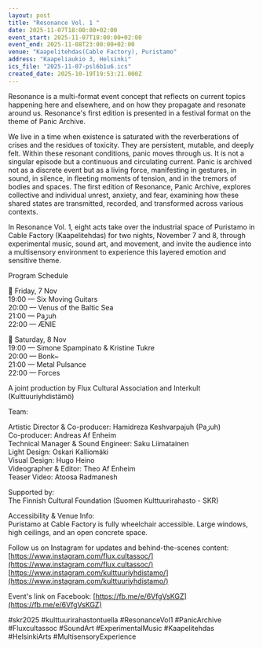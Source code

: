 ```yaml
---
layout: post
title: "Resonance Vol. 1 "
date: 2025-11-07T18:00:00+02:00
event_start: 2025-11-07T18:00:00+02:00
event_end: 2025-11-08T23:00:00+02:00
venue: "Kaapelitehdas(Cable Factory), Puristamo"
address: "Kaapeliaukio 3, Helsinki"
ics_file: "2025-11-07-psl6b1u6.ics"
created_date: 2025-10-19T19:53:21.000Z
---
```


Resonance is a multi-format event concept that reflects on current topics happening here and elsewhere, and on how they propagate and resonate around us. Resonance's first edition is presented in a festival format on the theme of Panic Archive.  
  
We live in a time when existence is saturated with the reverberations of crises and the residues of toxicity. They are persistent, mutable, and deeply felt. Within these resonant conditions, panic moves through us. It is not a singular episode but a continuous and circulating current. Panic is archived not as a discrete event but as a living force, manifesting in gestures, in sound, in silence, in fleeting moments of tension, and in the tremors of bodies and spaces. The first edition of Resonance, Panic Archive, explores collective and individual unrest, anxiety, and fear, examining how these shared states are transmitted, recorded, and transformed across various contexts.  
  
In Resonance Vol. 1, eight acts take over the industrial space of Puristamo in Cable Factory (Kaapelitehdas) for two nights, November 7 and 8, through experimental music, sound art, and movement, and invite the audience into a multisensory environment to experience this layered emotion and sensitive theme.  
  
Program Schedule  
  
📅 Friday, 7 Nov  
19:00 — Six Moving Guitars  
20:00 — Venus of the Baltic Sea  
21:00 — Paژuh  
22:00 — ÆNIE  
  
📅 Saturday, 8 Nov  
19:00 — Simone Spampinato & Kristine Tukre  
20:00 — Bonk~  
21:00 — Metal Pulsance  
22:00 — Forces  
  
  
A joint production by Flux Cultural Association and Interkult (Kulttuuriyhdistämö)  
  
Team:  
  
Artistic Director & Co-producer: Hamidreza Keshvarpajuh (Paژuh)  
Co-producer: Andreas Af Enheim  
Technical Manager & Sound Engineer: Saku Liimatainen  
Light Design: Oskari Kalliomäki  
Visual Design: Hugo Heino  
Videographer & Editor: Theo Af Enheim  
Teaser Video: Atoosa Radmanesh  
  
Supported by:  
The Finnish Cultural Foundation (Suomen Kulttuurirahasto - SKR)  
  
Accessibility & Venue Info:  
Puristamo at Cable Factory is fully wheelchair accessible. Large windows, high ceilings, and an open concrete space.  
  
  
Follow us on Instagram for updates and behind-the-scenes content:  
[https://www.instagram.com/flux.cultassoc/](https://www.instagram.com/flux.cultassoc/)  
[https://www.instagram.com/kulttuuriyhdistamo/](https://www.instagram.com/kulttuuriyhdistamo/)  
  
Event's link on Facebook: [https://fb.me/e/6VfgVsKGZ](https://fb.me/e/6VfgVsKGZ)  
  
#skr2025 #kulttuurirahastontuella #ResonanceVol1 #PanicArchive #Fluxcultassoc #SoundArt #ExperimentalMusic #Kaapelitehdas #HelsinkiArts #MultisensoryExperience
